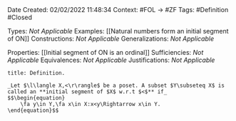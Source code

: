 <br />
<br />

Date Created: 02/02/2022 11:48:34
Context: #FOL $\to$ #ZF
Tags: #Definition #Closed 

Types: _Not Applicable_
Examples: [[Natural numbers form an initial segment of ON]]
Constructions: _Not Applicable_
Generalizations: _Not Applicable_

Properties: [[Initial segment of ON is an ordinal]]
Sufficiencies: _Not Applicable_
Equivalences: _Not Applicable_
Justifications: _Not Applicable_

``` ad-Definition
title: Definition.

_Let $\l\langle X,<\r\rangle$ be a poset. A subset $Y\subseteq X$ is called an **initial segment of $X$ w.r.t $<$** if_
$$\begin{equation}
    \fa y\in Y,\fa x\in X:x<y\Rightarrow x\in Y.
\end{equation}$$

```

